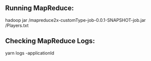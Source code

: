 Running MapReduce:
-------------------
hadoop jar <Jar location>/mapreduce2x-customType-job-0.0.1-SNAPSHOT-job.jar <hdfs location>/Players.txt <hdfs output location>

Checking MapReduce Logs:
------------------------
yarn logs -applicationId <mapreduce applicationId>
